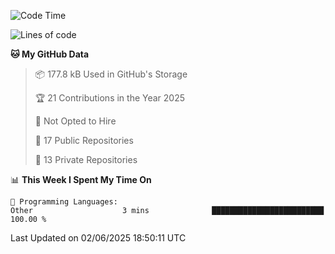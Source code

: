 <!--START_SECTION:waka-->
![Code Time](http://img.shields.io/badge/Code%20Time-1%2C114%20hrs%205%20mins-blue)

![Lines of code](https://img.shields.io/badge/From%20Hello%20World%20I%27ve%20Written-224.9%20thousand%20lines%20of%20code-blue)

**🐱 My GitHub Data** 

> 📦 177.8 kB Used in GitHub's Storage 
 > 
> 🏆 21 Contributions in the Year 2025
 > 
> 🚫 Not Opted to Hire
 > 
> 📜 17 Public Repositories 
 > 
> 🔑 13 Private Repositories 
 > 
📊 **This Week I Spent My Time On** 

```text
💬 Programming Languages: 
Other                    3 mins              █████████████████████████   100.00 % 
```


 Last Updated on 02/06/2025 18:50:11 UTC
<!--END_SECTION:waka-->
